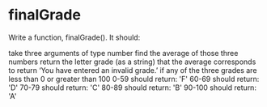 # finalGrade

Write a function, finalGrade(). It should:

take three arguments of type number
find the average of those three numbers
return the letter grade (as a string) that the average corresponds to
return ‘You have entered an invalid grade.’ if any of the three grades are less than 0 or greater than 100
0-59 should return: 'F'
60-69 should return: 'D'
70-79 should return: 'C'
80-89 should return: 'B'
90-100 should return: 'A'
